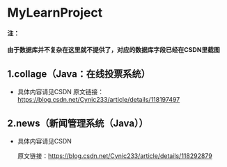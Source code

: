 # MyLearnProject

#### 注：

​	**由于数据库并不复杂在这里就不提供了，对应的数据库字段已经在CSDN里截图**

## 1.collage（Java：在线投票系统）

- 具体内容请见CSDN 
  原文链接：https://blog.csdn.net/Cynic233/article/details/118197497

## 2.news（新闻管理系统（Java））

- 具体内容请见CSDN

  原文链接：https://blog.csdn.net/Cynic233/article/details/118292879
